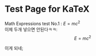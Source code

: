 # Test Page for KaTeX

Math Expressions test No.1 : $E=mc^2$  
이제 두개 넣으면 안된다ㅋㅋ:
$$
E=mc^2
$$

이게 되네;
